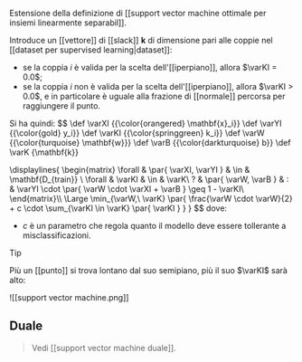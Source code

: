 Estensione della definizione di [[support vector machine ottimale per insiemi linearmente separabil]].

Introduce un [[vettore]] di [[slack]] $\mathbf{k}$ di dimensione pari alle coppie nel [[dataset per supervised learning|dataset]]:
- se la coppia $i$ è valida per la scelta dell'[[iperpiano]], allora $\varKI = 0.0$;
- se la coppia $i$ non è valida per la scelta dell'[[iperpiano]], allora $\varKI > 0.0$, e in particolare è uguale alla frazione di [[normale]] percorsa per raggiungere il punto.

Si ha quindi:
$$
\def \varXI {{\color{orangered} \mathbf{x}_i}}
\def \varYI {{\color{gold} y_i}}
\def \varKI {{\color{springgreen} k_i}}
\def \varW {{\color{turquoise} \mathbf{w}}}
\def \varB {{\color{darkturquoise} b}}
\def \varK {\mathbf{k}}

\displaylines{
	\begin{matrix}
		\forall & \par{ \varXI, \varYI } & \in & \mathbf{D_{train}} \\
		\forall & \varKI & \in & \varK\\
		\? & \par{ \varW, \varB } & : & \varYI \cdot \par{ \varW \cdot \varXI + \varB } \geq 1 - \varKI\\
	\end{matrix}\\\\
	\Large
	\min_{\varW,\ \varK} \par{
		\frac{\varW \cdot \varW}{2}
		+
		c
		\cdot
		\sum_{\varKI \in \varK} \par{ \varKI }
	}
}
$$
dove:
- $c$ è un parametro che regola quanto il modello deve essere tollerante a misclassificazioni.


> [!Tip]
> 
> Più un [[punto]] si trova lontano dal suo semipiano, più il suo $\varKI$ sarà alto:
> 
> ![[support vector machine.png]]

## Duale

> Vedi [[support vector machine duale]].